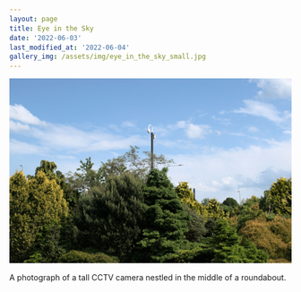 ```yaml
---
layout: page
title: Eye in the Sky
date: '2022-06-03'
last_modified_at: '2022-06-04'
gallery_img: /assets/img/eye_in_the_sky_small.jpg
---
```


[![](/assets/img/eye_in_the_sky_small.jpg)](/assets/img/eye_in_the_sky.jpg)

A photograph of a tall CCTV camera nestled in the middle of a roundabout.
